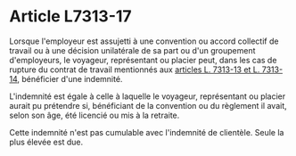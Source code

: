 # Article L7313-17

Lorsque l'employeur est assujetti à une convention ou accord collectif de travail ou à une décision unilatérale de sa part ou d'un groupement d'employeurs, le voyageur, représentant ou placier peut, dans les cas de rupture du contrat de travail mentionnés aux [articles L. 7313-13 et L. 7313-14][1], bénéficier d'une indemnité. 

L'indemnité est égale à celle à laquelle le voyageur, représentant ou placier aurait pu prétendre si, bénéficiant de la convention ou du règlement il avait, selon son âge, été licencié ou mis à la retraite. 

Cette indemnité n'est pas cumulable avec l'indemnité de clientèle. Seule la plus élevée est due.

 [1]: /affichCodeArticle.do?cidTexte=LEGITEXT000006072050&idArticle=LEGIARTI000006904735&dateTexte=&categorieLien=cid
